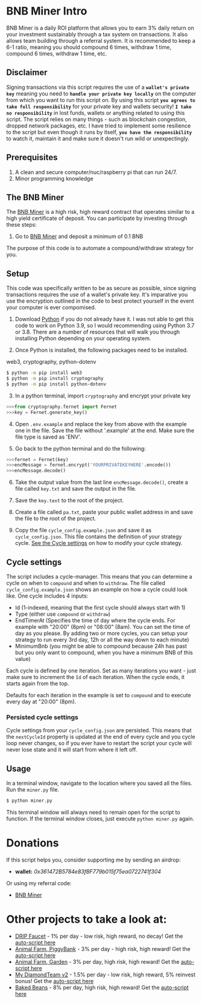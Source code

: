# BNB Miner Intro

BNB Miner is a daily ROI platform that allows
you to earn 3% daily return on your investment sustainably through a tax system
on transactions. It also allows team building through a referral system. 
It is recommended to keep a 6-1 ratio, meaning you should compound 6 times, withdraw 1 time, compound 6 times, withdraw 1 time, etc.

## Disclaimer
Signing transactions via this script requires the use of a **`wallet's private key`** meaning you need to **`handle your private key locally`** on the computer from which you want to run this script on.
By using this script **`you agrees to take full responsibility`** for your private key and wallets security!
**`I take no responsibility`** in lost funds, wallets or anything related to using this script.
The script relies on many things - such as blockchain congestion, dropped network packages, etc. I have tried to implement some resilience to the script but even though it runs by itself, **`you have the responsibility`** to watch it, maintain it and make sure it doesn't run wild or unexpectingly.

## Prerequisites
1. A clean and secure computer/nuc/raspberry pi that can run 24/7.
2. Minor programming knowledge

## The BNB Miner

The [BNB Miner](https://bnbminer.finance?ref=0x361472B5784e83fBF779b015f75ea0722741f304) is a high risk, high reward contract that operates similar to a high yield 
certificate of deposit. You can participate by investing through these steps: 
1. Go to [BNB Miner](https://bnbminer.finance?ref=0x361472B5784e83fBF779b015f75ea0722741f304) and deposit a minimum of 0.1 BNB 

The purpose of this code is to automate a compound/withdraw strategy for you. 

## Setup

This code was specifically written to be as secure as possible, since signing transactions requires the use of
a wallet's private key. It's imparative you use the encryption outlined in the code to best protect yourself
in the event your computer is ever compomised. 

1. Download [Python](https://www.python.org/downloads/) if you do not already have it. I was not able to get this code
to work on Python 3.9, so I would recommending using Python 3.7 or 3.8. There are a number of resources that will walk 
you through installing Python depending on your operating system.

2. Once Python is installed, the following packages need to be installed.

web3, cryptography, python-dotenv
 ```bash
$ python -m pip install web3
$ python -m pip install cryptography
$ python -m pip install python-dotenv
```

3. In a python terminal, import `cryptography` and encrypt your private key
```py
>>>from cryptography.fernet import Fernet
>>>key = Fernet.generate_key()
```

4. Open `.env.example` and replace the key from above with the example one in the file. Save the file without '.example' at the end. Make sure the file type is saved as 'ENV'. 

5. Go back to the python terminal and do the following:
```py
>>>fernet = Fernet(key)
>>>encMessage = fernet.encrypt('YOURPRIVATEKEYHERE'.encode())
>>>encMessage.decode()
```

6. Take the output value from the last line `encMessage.decode()`, create a file called `key.txt` and save the output in the file. 
7. Save the `key.text` to the root of the project.

8. Create a file called `pa.txt`, paste your public wallet address in and save the file to the root of the project.
9. Copy the file `cycle_config.example.json` and save it as `cycle_config.json`. This file contains the definition of your strategy cycle.  [See the Cycle settings](#cycle-settings) on how to modify your cycle strategy.

## Cycle settings
The script includes a cycle-manager. This means that you can determine a cycle on when to `compound` and when to `withdraw`.
The file called `cycle_config.example.json` shows an example on how a cycle could look like.
One cycle includes 4 inputs:
- Id (1-indexed, meaning that the first cycle should always start with 1)
- Type (either use `compound` or `withdraw`)
- EndTimerAt (Specifies the time of day where the cycle ends. For example with "20:00" (8pm) or "08:00" (8am). You can set the time of day as you please. By adding two or more cycles, you can setup your strategy to run every 3rd day, 12h or all the way down to each minute)
- MinimumBnb (you might be able to compound because 24h has past but you only want to compound, when you have a minimum BNB of this value)

Each cycle is defined by one iteration. Set as many iterations you want - just make sure to increment the `Id` of each iteration. When the cycle ends, it starts again from the top.

Defaults for each iteration in the example is set to `compound` and to execute every day at "20:00" (8pm).

### Persisted cycle settings
Cycle settings from your `cycle_config.json` are persisted. This means that the `nextCycleId` property is updated at the end of every cycle and you cycle loop never changes, so if you ever have to restart the script your cycle will never lose state and it will start from where it left off.

## Usage

In a terminal window, navigate to the location where you saved all the files. Run the `miner.py` file.

```bash
$ python miner.py
```

This terminal window will always need to remain open for the script to function. If the terminal window closes, just execute
`python miner.py` again.

# Donations
If this script helps you, consider supporting me by sending an airdrop: 
- **wallet:** *0x361472B5784e83fBF779b015f75ea0722741f304*

Or using my referral code:
- [BNB Miner](https://bnbminer.finance?ref=0x361472B5784e83fBF779b015f75ea0722741f304)


# Other projects to take a look at:
- [DRIP Faucet](https://drip.community/faucet?buddy=0x361472B5784e83fBF779b015f75ea0722741f304) - 1% per day - low risk, high reward, no decay! Get the [auto-script here](https://github.com/jacktripperz/hydrator)
- [Animal Farm, PiggyBank](https://theanimal.farm/piggybank/0x361472B5784e83fBF779b015f75ea0722741f304) - 3% per day - high risk, high reward! Get the [auto-script here](https://github.com/jacktripperz/piggybanker)
- [Animal Farm, Garden](https://theanimal.farm/referrals/0x361472B5784e83fBF779b015f75ea0722741f304) - 3% per day, high risk, high reward! Get the [auto-script here](https://github.com/jacktripperz/planter)
- [My DiamondTeam v2](https://mydiamondteam.online/v2/?ref=0x361472b5784e83fbf779b015f75ea0722741f304) - 1.5% per day - low risk, high reward, 5% reinvest bonus! Get the [auto-script here](https://github.com/jacktripperz/diamond_team)
- [Baked Beans](https://bakedbeans.io?ref=0x361472B5784e83fBF779b015f75ea0722741f304) - 8% per day, high risk, high reward! Get the [auto-script here](https://github.com/jacktripperz/bakedbeans)
